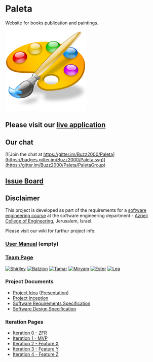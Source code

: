 # Paleta

Website for books publication and paintings.

![project logo (this one is taken from basecamp)](https://github.com/Buzz2000/Paleta/blob/master/paleta.png)

## Please visit our [live application](https://demo.reactstarterkit.com/)

## Our chat
[![Join the chat at https://gitter.im/Buzz2000/Paleta](https://badges.gitter.im/Buzz2000/Paleta.svg)](https://gitter.im/Buzz2000/Paleta/PaletaGroup)

## [Issue Board](https://huboard.com/robi-y/seproject-team-template#/)

## Disclaimer
This project is developed as part of the requirements for a [software engineering course](https://github.com/jce-il/se-class/wiki) at the software engineering department - [Azrieli College of Engineering](http://www.jce.ac.il/), Jerusalem, Israel.

Please visit our wiki for furthur project info: 

### [User Manual](../../wiki/user-manual) (empty)

### [Team Page](../../wiki/team)
[![Shirlley](https://avatars0.githubusercontent.com/u/17547529?v=3&s=80)](https://github.com/shirlleycohen)
[![Batzion](https://avatars0.githubusercontent.com/u/17547564?v=3&s=80)](https://github.com/Buzz2ooo)
[![Tamar](https://avatars3.githubusercontent.com/u/17547447?v=3&s=80)](https://github.com/tamimamo)
[![Miryam](https://avatars2.githubusercontent.com/u/17547605?v=3&s=80)](https://github.com/miryamamsa)
[![Ester](https://avatars3.githubusercontent.com/u/17547447?v=3&s=80)](https://github.com/esterfi)
[![Lea](https://avatars2.githubusercontent.com/u/17547605?v=3&s=80)](https://github.com/)

### Project Documents
- [Project Idea](https://github.com/Buzz2000/Paleta/blob/master/Paleta-proposition.pdf) ([Presentation](https://github.com/Buzz2000/Paleta/blob/master/Paleta.pdf))
- [Project Inception](../../wiki/inception)
- [Software Requirements Specification](https://github.com/Buzz2000/Paleta/blob/master/SRS.pdf)
- [Software Design Specification](../../wiki/sds)

### Iteration Pages
- [Iteration 0 - ZFR](../../wiki/iter0-zfr)
- [Iteration 1 - MVP]()
- [Iteration 2 - Feature X]()
- [Iteration 3 - Feature Y]()
- [Iteration 4 - Feature Z]()



